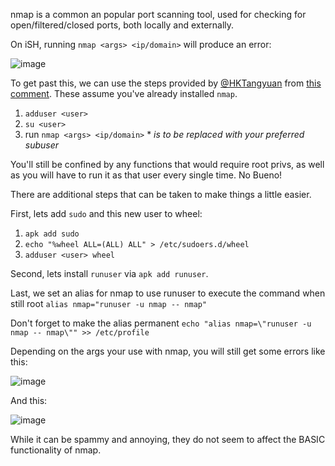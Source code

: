 nmap is a common an popular port scanning tool, used for checking for open/filtered/closed ports, both locally and externally.

On iSH, running `nmap <args> <ip/domain>` will produce an error:

![image](https://github.com/ish-app/ish/assets/34378390/e39fa36f-8021-4873-add2-a0cdb4dd1328)

To get past this, we can use the steps provided by [@HKTangyuan](https://github.com/HKTangyuan) from [this comment](https://github.com/ish-app/ish/issues/166#issuecomment-1454923663). These assume you've already installed `nmap`.

1. `adduser <user>`
2. `su <user>`
3. run `nmap <args> <ip/domain>`
*_<user> is to be replaced with your preferred subuser_

You'll still be confined by any functions that would require root privs, as well as you will have to run it as that user every single time. No Bueno!

There are additional steps that can be taken to make things a little easier.

First, lets add `sudo` and this new user to wheel:
1. `apk add sudo`
2. `echo "%wheel ALL=(ALL) ALL" > /etc/sudoers.d/wheel`
3. `adduser <user> wheel`

Second, lets install `runuser` via `apk add runuser`.

Last, we set an alias for nmap to use runuser to execute the command when still root
`alias nmap="runuser -u nmap -- nmap"`

Don't forget to make the alias permanent `echo "alias nmap=\"runuser -u nmap -- nmap\"" >> /etc/profile`

Depending on the args your use with nmap, you will still get some errors like this:

![image](https://github.com/ish-app/ish/assets/34378390/bd14c268-8a00-4a26-aba7-bd7068b7717e)


And this:

![image](https://github.com/ish-app/ish/assets/34378390/aa5af45d-d038-46d7-890d-99bc493eb3a5)

While it can be spammy and annoying, they do not seem to affect the BASIC functionality of nmap.


